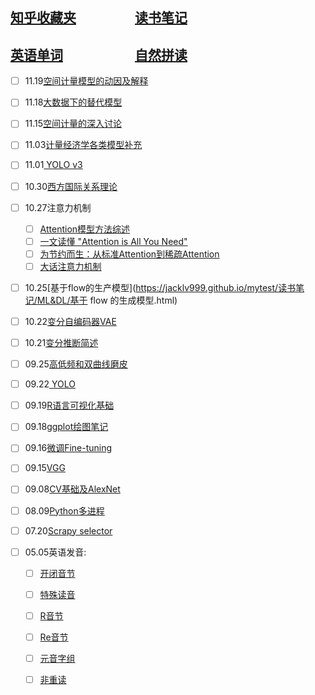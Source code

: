 ## [知乎收藏夹](https://jacklv999.github.io/mytest/zhihu/) &emsp;&emsp;&emsp;&emsp; [读书笔记](https://jacklv999.github.io/mytest/%E8%AF%BB%E4%B9%A6%E7%AC%94%E8%AE%B0/) 
## [英语单词](https://jacklv999.github.io/mytest/egls/word.html) &emsp;&emsp;&emsp;&emsp;&emsp; [自然拼读](https://jacklv999.github.io/mytest/egls/自然拼读法.html) 




- [ ] 11.19[空间计量模型的动因及解释](https://jacklv999.github.io/mytest/读书笔记/计量经济学/空间计量/空间计量模型的动因及解释.html) 
- [ ] 11.18[大数据下的替代模型](https://jacklv999.github.io/mytest/读书笔记/计量经济学/空间计量/大数据下的替代模型.html) 
- [ ] 11.15[空间计量的深入讨论](https://jacklv999.github.io/mytest/读书笔记/计量经济学/空间计量/空间计量经济学的深入讨论.html) 
- [ ] 11.03[计量经济学各类模型补充](https://jacklv999.github.io/mytest/读书笔记/计量经济学/logit模型.html) 
- [ ] 11.01[ YOLO v3](https://jacklv999.github.io/mytest/读书笔记/ML&DL/CVPaper/YOLOV3.html) 
- [ ] 10.30[西方国际关系理论](https://jacklv999.github.io/mytest/读书笔记/政治学与领导/当代西方国际关系理论/当代西方国际关系理论.html) 
- [ ] 10.27注意力机制

    - [ ] [Attention模型方法综述](https://mp.weixin.qq.com/s/sAYOXEjAdA91x3nliHNX8w) 
    - [ ] [一文读懂 "Attention is All You Need" ](https://mp.weixin.qq.com/s?__biz=MzIwMTc4ODE0Mw==&mid=2247486960&idx=1&sn=1b4b9d7ec7a9f40fa8a9df6b6f53bbfb&chksm=96e9d270a19e5b668875392da1d1aaa28ffd0af17d44f7ee81c2754c78cc35edf2e35be2c6a1&scene=21#wechat_redirect) 
    - [ ] [为节约而生：从标准Attention到稀疏Attention](https://mp.weixin.qq.com/s?__biz=MzIwMTc4ODE0Mw==&mid=2247498604&idx=1&sn=178bcb8827162a58a04d4ac131d03408&scene=0&ascene=37&devicetype=android-28&version=27000735&nettype=3gnet&abtest_cookie=BAABAAoACwASABMABAAjlx4AVpkeAM6ZHgD4mR4AAAA%3D&lang=zh_CN&pass_ticket=%2B33ttL5hp59cfjtaAq5o6kaSKL0Ty58q7M7hO1m7xKP6wvkQulpxPc0ZKIzza%2B6e&wx_header=1) 
    - [ ] [大话注意力机制](https://my.oschina.net/u/876354/blog/3061863) 
- [ ] 10.25[基于flow的生产模型](https://jacklv999.github.io/mytest/读书笔记/ML&DL/基于 flow 的生成模型.html) 
- [ ] 10.22[变分自编码器VAE](https://jacklv999.github.io/mytest/读书笔记/ML&DL/VAE.html) 
- [ ] 10.21[变分推断简述](https://jacklv999.github.io/mytest/读书笔记/ML&DL/变分推断简述.html)  
- [ ] 09.25[高低频和双曲线磨皮](https://jacklv999.github.io/mytest/读书笔记/摄影/摄影——后期/磨皮方法.html) 
- [ ] 09.22[ YOLO](https://jacklv999.github.io/mytest/读书笔记/ML&DL/CVPaper/Yolo笔记.html) 
- [ ] 09.19[R语言可视化基础](https://jacklv999.github.io/mytest/读书笔记/CS/R语言学习笔记/R语言可视化.html) 
- [ ] 09.18[ggplot绘图笔记](https://jacklv999.github.io/mytest/读书笔记/CS/R语言学习笔记/ggplot绘图.html) 
- [ ] 09.16[微调Fine-tuning](https://jacklv999.github.io/mytest/读书笔记/ML&DL/CVPaper/Finetuning.html) 
- [ ] 09.15[VGG](https://jacklv999.github.io/mytest/读书笔记/ML&DL/CVPaper/02VGG论文.html)  
- [ ] 09.08[CV基础及AlexNet](https://jacklv999.github.io/mytest/读书笔记/ML&DL/CVPaper/01基础及AlexNet.html) 
- [ ] 08.09[Python多进程](https://jacklv999.github.io/mytest/读书笔记/CS/Python/Python多进程.html) 
- [ ] 07.20[Scrapy selector](https://jacklv999.github.io/mytest/读书笔记/CS/Python/Scrapy-Selector.html)  
- [ ] 05.05英语发音: 

    - [ ] [开闭音节](https://jacklv999.github.io/mytest/egls/Prnc-%E5%BC%80%E9%97%AD%E9%9F%B3%E8%8A%82.html)
    - [ ] [特殊读音](https://jacklv999.github.io/mytest/egls/Prnc-%E7%89%B9%E6%AE%8A%E8%AF%BB%E9%9F%B3.html)
    - [ ] [R音节](https://jacklv999.github.io/mytest/egls/Prnc-R%E9%9F%B3%E8%8A%82.html)
    - [ ] [Re音节](https://jacklv999.github.io/mytest/egls/Prnc-Re%E9%9F%B3%E8%8A%82.html)
    - [ ] [元音字组](https://jacklv999.github.io/mytest/egls/Prnc-%E5%85%83%E9%9F%B3%E5%AD%97%E7%BB%84.html)
    - [ ] [非重读](https://jacklv999.github.io/mytest/egls/Prnc-%E9%9D%9E%E9%87%8D%E8%AF%BB.html) 

